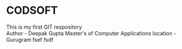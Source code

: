 # CODSOFT
This is my first GIT respository <br>
Author - Deepak Gupta
Master's of Computer Applications
location - Gurugram
fsef
fsdf
